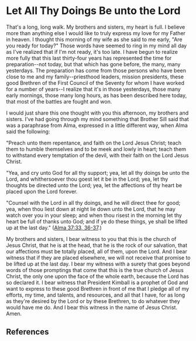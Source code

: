 # Let All Thy Doings Be unto the Lord

That's a long, long walk. My brothers and sisters, my heart is full. I believe
more than anything else I would like to truly express my love for my Father in
heaven. I thought this morning of my wife as she said to me early, "Are you
ready for today?" Those words have seemed to ring in my mind all day as I've
realized that if I'm not ready, it's too late. I have begun to realize more
fully that this last thirty-four years has represented the time for
preparation--not today, but that which has gone before, the many, many
yesterdays. The preparation has come from those persons who have been close to
me and my family--priesthood leaders, mission presidents, these good Brethren
of the First Council of the Seventy for whom I have worked for a number of
years--I realize that it's in those yesterdays, those many early mornings,
those many long hours, as has been described here today, that most of the
battles are fought and won.

I would just share this one thought with you this afternoon, my brothers and
sisters. I've had going through my mind something that Brother Sill said that
was a paraphrase from Alma, expressed in a little different way, when Alma
said the following:

"Preach unto them repentance, and faith on the Lord Jesus Christ; teach them
to humble themselves and to be meek and lowly in heart; teach them to
withstand every temptation of the devil, with their faith on the Lord Jesus
Christ.

"Yea, and cry unto God for all thy support; yea, let all thy doings be unto
the Lord, and whithersoever thou goest let it be in the Lord; yea, let thy
thoughts be directed unto the Lord; yea, let the affections of thy heart be
placed upon the Lord forever.

"Counsel with the Lord in all thy doings, and he will direct thee for good;
yea, when thou liest down at night lie down unto the Lord, that he may watch
over you in your sleep; and when thou risest in the morning let thy heart be
full of thanks unto God; and if ye do these things, ye shall be lifted up at
the last day." ([Alma 37:33,
36-37](/scriptures/bofm/alma/37.33,36-37?lang=eng#32).)

My brothers and sisters, I bear witness to you that this is the church of
Jesus Christ, that he is at the head, that he is the rock of our salvation,
that our affections must be totally placed, all of them, upon the Lord. And I
bear witness that if they are placed elsewhere, we will not receive that
promise to be lifted up at the last day. I bear my witness with a surety that
goes beyond words of those promptings that come that this is the true church
of Jesus Christ, the only one upon the face of the whole earth, because the
Lord has so declared it. I bear witness that President Kimball is a prophet of
God and want to express to these good Brethren in front of me that I pledge
all of my efforts, my time, and talents, and resources, and all that I have,
for as long as they're desired by the Lord or by these Brethren, to do
whatever they would have me do. And I bear this witness in the name of Jesus
Christ. Amen.

## References

